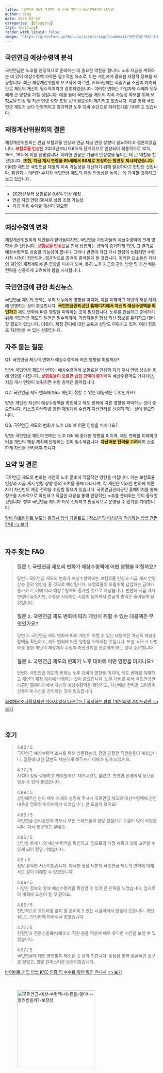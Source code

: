 ```yaml
---
title: 국민연금 예상 수령액 내 돈을 얼마나 돌려받을까? 보장성
author: bing
date: 2025-02-03
categories: [Blogging]
tags: [writing]
render_with_liquid: false
image: 'https://greenforu.github.io/assets/img/thumbnail/국민연금-예상-수령액-내-돈을-얼마나-돌려받을까?-보장성.webp'
---
```



<h2 id='국민연금_예상수령액_분석'>국민연금 예상수령액 분석</h2>

<p>국민연금은 노후를 안정적으로 준비하는 데 중요한 역할을 합니다. 노후 자금을 계획하는 데 있어 예상수령액 파악은 필수적인 요소로, 이는 개인에게 중요한 재정적 정보를 제공합니다. 최근 재정계산위원회 보고서에 따르면, 2055년에는 적립기금 소진이 예측되므로 제도의 개선이 필수적이라고 강조되었습니다. 이러한 변화는 가입자와 수혜자 모두에게 큰 영향을 끼칠 것입니다. 예를 들어 국민연금 제도의 지속 가능성 확보를 위해 보험료율 인상 및 지급 연령 상향 조정 등의 필요성이 제기되고 있습니다. 이를 통해 국민연금 제도가 보다 안정적이고 효과적인 노후 대비 수단으로 자리잡기를 기대하고 있습니다.</p>

<h2 id='재정계산위원회의_결론'>재정계산위원회의 결론</h2>

<p>재정계산위원회는 연금 보험료율 인상과 연금 지급 연령 상향이 필요하다고 결론지었습니다. <b><span style="color: #ee2323;">보험료율 인상</span></b>은 2025년부터 0.6%씩 단계적으로 인상되어 최종적으로 12%, 15%, 18%에 이를 전망입니다. 이러한 인상은 기금의 안정성을 높이는 데 큰 역할을 할 것입니다. <b><span style="background-color: #ffe066;">또한, 지급 개시 연령을 65세에서 68세로 조정하는 방안도 제시되었습니다.</span></b> 이러한 제안은 국민연금 재정의 지속 가능성을 개선하기 위해 필요하다고 판단한 것입니다. 위원회는 이러한 수치가 국민연금 제도의 재정 안정성을 높이는 데 기여할 것이라고 보고 있습니다.</p>

<hr />

<ul>
    <li>2025년부터 보험료율 0.6% 인상 예정</li>
    <li>연금 지급 연령 68세로 상향 조정 가능성</li>
    <li>기금 운용 수익률 개선이 필요함</li>
</ul>

<hr />

<h2 id='예상수령액의_변화'>예상수령액 변화</h2>

<p>재정계산위원회의 제안들이 받아들여지면, 국민연금 가입자들의 예상수령액에 크게 영향을 줄 것입니다. <b><span style="color: #ee2323;">보험료율 인상</span></b>으로 인해 납입하는 금액이 증가하게 되면, 그 결과로 예상수령액도 상승할 가능성이 큽니다. 그러나 반면에 지급 개시 연령이 늦춰지면 수령 시작 시점이 지연되어, 평균적으로 총액이 줄어들게 될 것입니다. 이러한 요소들은 각각의 개인의 재정계획에 큰 영향을 미치게 되며, 특히 노후 자금의 관리 방안 및 자산 배분 전략을 신중하게 고려해야 함을 시사합니다.</p>

<h2 id='국민연금의_최신뉴스'>국민연금에 관한 최신뉴스</h2>

<p>국민연금 제도의 변화는 우리 모두에게 영향을 미치며, 이를 이해하고 개인의 재정 계획에 반영하는 것이 중요합니다. <b><span style="background-color: #ffe066;">국민연금관리공단 홈페이지에서 자신의 예상수령액을 확인하고</span></b> 제도 변화에 따른 영향을 파악하는 것이 필요합니다. 노후를 안심하고 준비하기 위해 국민연금 제도의 발전은 필수적이며, 가입자들은 항상 최신 정보를 유지하고 대비할 필요가 있습니다. 더욱이, 재정 관리에 대한 교육과 상담도 이뤄지고 있어, 여러 경로로 지원받을 수 있는 상황입니다.</p>

<h2 id='자주_묻는_질문'>자주 묻는 질문</h2>

<p>Q1. 국민연금 제도의 변화가 예상수령액에 어떤 영향을 미칠까요?</p>

<p>답변: 국민연금 제도의 변화는 예상수령액에 보험료율 인상과 지급 개시 연령 상승을 통해 영향을 미칩니다. <b><span style="color: #ee2323;">보험료율이 오르면 납입 금액이 증가</span></b>하여 예상수령액도 커지지만, 지급 개시 연령이 늦춰지면 수령 총액은 줄어듭니다.</p>

<p>Q2. 국민연금 제도 변화에 따라 개인이 취할 수 있는 대응책은 무엇인가요?</p>

<p>답변: 개인은 자신의 예상수령액을 확인하고 제도 변화에 따른 영향을 파악하는 것이 중요합니다. 리스크 다변화를 통한 재정계획 수립과 자산관리를 신중히 하는 것이 필요합니다.</p>

<p>Q3. 국민연금 제도의 변화가 노후 대비에 어떤 영향을 미치나요?</p>

<p>답변: 국민연금 제도의 변화는 노후 대비에 중대한 영향을 미치며, 제도 변화를 이해하고 이를 개인의 재정 계획에 반영하는 것이 필수적입니다. <b><span style="background-color: #ffe066;">자산배분 전략을 고려</span></b>하여 신중하게 자산을 관리해야 합니다.</p>

<h2 id='요약_및_결론'>요약 및 결론</h2>

<p>국민연금 제도의 변화는 개인의 노후 준비에 직접적인 영향을 미칩니다. 이는 보험료율 인상과 지급 개시 연령 상향 등의 조치를 통해 나타나며, 각 개인은 이러한 변화에 따른 자기 자신만의 재정 전략을 수립할 필요가 있습니다. 국민연금관리공단 홈페이지를 통해 정보를 지속적으로 확인하고 적절한 대응을 통해 안정적인 노후를 준비하는 것이 중요할 것입니다. 향후 국민연금 제도가 더욱 진화하고 안정적으로 운영될 수 있기를 기대합니다.</p>


<p><a class="click-button" title="알바 아르바이트 부모님 동의서 양식 다운로드 | 청소년 및 미성년자 작성하는 방법 간편 안내" href="https://greenforu.github.io/posts/%EC%95%8C%EB%B0%94-%EC%95%84%EB%A5%B4%EB%B0%94%EC%9D%B4%ED%8A%B8-%EB%B6%80%EB%AA%A8%EB%8B%98-%EB%8F%99%EC%9D%98%EC%84%9C-%EC%96%91%EC%8B%9D-%EB%8B%A4%EC%9A%B4%EB%A1%9C%EB%93%9C-%EC%B2%AD%EC%86%8C%EB%85%84-%EB%B0%8F-%EB%AF%B8%EC%84%B1%EB%85%84%EC%9E%90-%EC%9E%91%EC%84%B1%ED%95%98%EB%8A%94-%EB%B0%A9%EB%B2%95-%EA%B0%84%ED%8E%B8-%EC%95%88%EB%82%B4/" rel="dofollow">알바 아르바이트 부모님 동의서 양식 다운로드 | 청소년 및 미성년자 작성하는 방법 간편 안내 👈 보기</a></p><br>
<h2 id='자주_찾는_FAQ'>자주 찾는 FAQ</h2>
<div itemscope="" itemtype="https://schema.org/FAQPage"> 
<blockquote> 
<div itemscope="" itemprop="mainEntity" itemtype="https://schema.org/Question"> 
<h3 itemprop="name">질문 1. 국민연금 제도의 변화가 예상수령액에 어떤 영향을 미칠까요?</h3> 
<div itemscope="" itemprop="acceptedAnswer" itemtype="https://schema.org/Answer"> 
<span itemprop="text"> 
<p>답변1. 국민연금 제도의 변화가 예상수령액에는 보험료율 인상과 지급 개시 연령 상승 등의 영향을 줄 것으로 예상됩니다. 보험료율이 오를수록 납입하는 급여가 증가하고, 이에 따라 예상수령액도 증가할 것으로 예상됩니다. 반면에 지급 개시 연령이 늦춰지면, 수령을 시작하는 시점이 늦어져서 연금의 총액은 줄어들게 될 것입니다.</p> 
</span> 
</div> 
</div> 

<div itemscope="" itemprop="mainEntity" itemtype="https://schema.org/Question"> 
<h3 itemprop="name">질문 2. 국민연금 제도 변화에 따라 개인이 취할 수 있는 대응책은 무엇인가요?</h3> 
<div itemscope="" itemprop="acceptedAnswer" itemtype="https://schema.org/Answer"> 
<span itemprop="text"> 
<p>답변 2. 국민연금 제도 변화에 따라 개인이 취할 수 있는 대응책은 자신의 예상수령액을 확인하고, 제도 변화에 따른 영향을 파악하는 것입니다. 또한, 리스크 다변화를 통한 개인의 재정계획 수립과 자산관리를 신중하게 하는 것이 중요합니다.</p> 
</span> 
</div> 
</div> 

<div itemscope="" itemprop="mainEntity" itemtype="https://schema.org/Question"> 
<h3 itemprop="name">질문 3. 국민연금 제도의 변화가 노후 대비에 어떤 영향을 미치나요?</h3> 
<div itemscope="" itemprop="acceptedAnswer" itemtype="https://schema.org/Answer"> 
<span itemprop="text"> 
<p>답변3. 국민연금 제도의 변화는 노후 대비에 영향을 미치며, 제도 변화를 이해하고 개인의 재정 계획에 반영하는 것이 중요합니다. 노후 대비를 위해 국민연금관리공단 홈페이지에서 자신의 예상수령액을 확인하고, 자산배분 전략을 고려하여 신중하게 자산을 관리하는 것이 필요합니다.</p> 
</span> 
</div> 
</div> 
</blockquote> 
</div>
<p><a class="click-button" title="회생채권조사확정재판 취하서 양식 다운로드 | 작성하는 방법 | 법인회생 가이드라인" href="https://greenforu.github.io/posts/%ED%9A%8C%EC%83%9D%EC%B1%84%EA%B6%8C%EC%A1%B0%EC%82%AC%ED%99%95%EC%A0%95%EC%9E%AC%ED%8C%90-%EC%B7%A8%ED%95%98%EC%84%9C-%EC%96%91%EC%8B%9D-%EB%8B%A4%EC%9A%B4%EB%A1%9C%EB%93%9C-%EC%9E%91%EC%84%B1%ED%95%98%EB%8A%94-%EB%B0%A9%EB%B2%95-%EB%B2%95%EC%9D%B8%ED%9A%8C%EC%83%9D-%EA%B0%80%EC%9D%B4%EB%93%9C%EB%9D%BC%EC%9D%B8/" rel="dofollow">회생채권조사확정재판 취하서 양식 다운로드 | 작성하는 방법 | 법인회생 가이드라인 👈 보기</a></p><br>
<h2 id='후기'>후기</h2>
<div itemscope itemtype="https://schema.org/Product">
  <blockquote>
  <div itemprop="review" itemscope itemtype="https://schema.org/Review">
      <div itemprop="reviewRating" itemscope itemtype="https://schema.org/Rating"> <span itemprop="ratingValue">4.82</span> / <span itemprop="bestRating">5</span> </div>
      <span itemprop="reviewBody">국민연금 예상수령액 조사를 위해 방문했는데, 정말 친절한 직원분들이 계셨습니다. 질문에 대한 답변도 차분하게 해주셔서 이해가 쉽게 되었어요. </span>
  </div>
  <br>
  <div itemprop="review" itemscope itemtype="https://schema.org/Review">
      <div itemprop="reviewRating" itemscope itemtype="https://schema.org/Rating"> <span itemprop="ratingValue">4.77</span> / <span itemprop="bestRating">5</span> </div>
      <span itemprop="reviewBody">시설이 정말 깔끔하고 쾌적했어요. 대기시간도 짧았고, 편안한 환경에서 정보를 얻을 수 있어 좋았습니다.</span>
  </div>
  <br>
  <div itemprop="review" itemscope itemtype="https://schema.org/Review">
      <div itemprop="reviewRating" itemscope itemtype="https://schema.org/Rating"> <span itemprop="ratingValue">4.88</span> / <span itemprop="bestRating">5</span> </div>
      <span itemprop="reviewBody">상담해주신 분이 매우 자세히 설명해 주셔서 국민연금 제도와 예상수령액에 관한 내용을 명확하게 이해하게 되었습니다. 큰 도움이 됐어요!</span>
  </div>
  <br>
  <div itemprop="review" itemscope itemtype="https://schema.org/Review">
      <div itemprop="reviewRating" itemscope itemtype="https://schema.org/Rating"> <span itemprop="ratingValue">4.86</span> / <span itemprop="bestRating">5</span> </div>
      <span itemprop="reviewBody">국민연금 관리공단에 가보니 모든 스태프들이 정말 친절하고 도움이 많이 되었습니다. 다시 방문하고 싶네요.</span>
  </div>
  <br>
  <div itemprop="review" itemscope itemtype="https://schema.org/Review">
      <div itemprop="reviewRating" itemscope itemtype="https://schema.org/Rating"> <span itemprop="ratingValue">4.85</span> / <span itemprop="bestRating">5</span> </div>
      <span itemprop="reviewBody">상담을 통해 나의 예상수령액을 확인하고, 앞으로의 재정 계획에 대해 고민할 수 있게 되어 정말 기뻤습니다. </span>
  </div>
  <br>
  <div itemprop="review" itemscope itemtype="https://schema.org/Review">
      <div itemprop="reviewRating" itemscope itemtype="https://schema.org/Rating"> <span itemprop="ratingValue">4.9</span> / <span itemprop="bestRating">5</span> </div>
      <span itemprop="reviewBody">정말 유익한 시간이었습니다. 자세한 상담 덕분에 국민연금 제도의 변화에 대해서도 깊이 이해할 수 있었습니다.</span>
  </div>
  <br>
  <div itemprop="review" itemscope itemtype="https://schema.org/Review">
      <div itemprop="reviewRating" itemscope itemtype="https://schema.org/Rating"> <span itemprop="ratingValue">4.96</span> / <span itemprop="bestRating">5</span> </div>
      <span itemprop="reviewBody">다양한 정보와 함께 예상수령액을 확인할 수 있어 큰 만족을 느꼈습니다. 앞으로의 계획에 도움이 될 것 같아요.</span>
  </div>
  <br>
  <div itemprop="review" itemscope itemtype="https://schema.org/Review">
      <div itemprop="reviewRating" itemscope itemtype="https://schema.org/Rating"> <span itemprop="ratingValue">4.86</span> / <span itemprop="bestRating">5</span> </div>
      <span itemprop="reviewBody">전반적으로 흐트러짐 없이 잘 관리되고 있는 시설이어서 믿음이 갔습니다. 개인 정보도 안전하게 다뤄줘서 좋았습니다.</span>
  </div>
  <br>
  <div itemprop="review" itemscope itemtype="https://schema.org/Review">
      <div itemprop="reviewRating" itemscope itemtype="https://schema.org/Rating"> <span itemprop="ratingValue">4.75</span> / <span itemprop="bestRating">5</span> </div>
      <span itemprop="reviewBody">친절함과 전문성을兼ね備えた 직원 분들 덕분에 매우 유익한 시간을 보낼 수 있었습니다.</span>
  </div>
  <br>
  <div itemprop="review" itemscope itemtype="https://schema.org/Review">
      <div itemprop="reviewRating" itemscope itemtype="https://schema.org/Rating"> <span itemprop="ratingValue">4.97</span> / <span itemprop="bestRating">5</span> </div>
      <span itemprop="reviewBody">국민연금에 대한 불안함이 해소된 것 같아 기쁩니다. 상담을 통해 실질적인 정보를 얻었고, 정말 만족스러운 방문이었습니다.</span>
  </div>
  </blockquote>
</div>
<p><a class="click-button" title="바이비트 가입 방법 KYC 인증 및 수수료 할인 확인 안내서" href="https://greenforu.github.io/posts/%EB%B0%94%EC%9D%B4%EB%B9%84%ED%8A%B8-%EA%B0%80%EC%9E%85-%EB%B0%A9%EB%B2%95-KYC-%EC%9D%B8%EC%A6%9D-%EB%B0%8F-%EC%88%98%EC%88%98%EB%A3%8C-%ED%95%A0%EC%9D%B8-%ED%99%95%EC%9D%B8-%EC%95%88%EB%82%B4%EC%84%9C/" rel="dofollow">바이비트 가입 방법 KYC 인증 및 수수료 할인 확인 안내서 👈 보기</a></p><br>
<figure class="image"><img src="https://greenforu.github.io/assets/img/thumbnail/국민연금-예상-수령액-내-돈을-얼마나-돌려받을까?-보장성.webp" alt="국민연금-예상-수령액-내-돈을-얼마나-돌려받을까?-보장성" width="256" height="256"></figure>